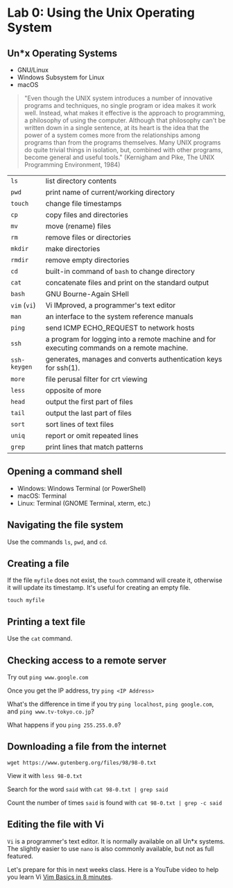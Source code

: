 # Lab 0: Using the Unix Operating System

## Un*x Operating Systems

* GNU/Linux
* Windows Subsystem for Linux
* macOS

> "Even though the UNIX system introduces a number of innovative programs and techniques, no single program or idea makes it work well. Instead, what makes it effective is the approach to programming, a philosophy of using the computer. Although that philosophy can't be written down in a single sentence, at its heart is the idea that the power of a system comes more from the relationships among programs than from the programs themselves. Many UNIX programs do quite trivial things in isolation, but, combined with other programs, become general and useful tools." (Kernigham and Pike, The UNIX Programming Environment, 1984)

|              |                                                                                             |
| :----------- | :------------------------------------------------------------------------------------------ |
| `ls`         | list directory contents                                                                     |
| `pwd`        | print name of current/working directory                                                     |
| `touch`      | change file timestamps                                                                      |
| `cp`         | copy files and directories                                                                  |
| `mv`         | move (rename) files                                                                         |
| `rm`         | remove files or directories                                                                 |
| `mkdir`      | make directories                                                                            |
| `rmdir`      | remove empty directories                                                                    |
| `cd`         | built-in command of `bash` to change directory                                              |
| `cat`        | concatenate files and print on the standard output                                          |
| `bash`       | GNU Bourne-Again SHell                                                                      |
| `vim` (`vi`) | Vi IMproved, a programmer's text editor                                                     |
| `man`        | an interface to the system reference manuals                                                |
| `ping`       | send ICMP ECHO_REQUEST to network hosts                                                     |
| `ssh`        | a program for logging into a remote machine and for executing commands on a remote machine. |
| `ssh-keygen` | generates, manages and converts authentication keys for ssh(1).                             |
| `more`       | file perusal filter for crt viewing                                                         |
| `less`       | opposite of more                                                                            |
| `head`       | output the first part of files                                                              |
| `tail`       | output the last part of files                                                               |
| `sort`       | sort lines of text files                                                                    |
| `uniq`       | report or omit repeated lines                                                               |
| `grep`       | print lines that match patterns                                                             |

## Opening a command shell

* Windows: Windows Terminal (or PowerShell)
* macOS: Terminal
* Linux: Terminal (GNOME Terminal, xterm, etc.)

## Navigating the file system

Use the commands `ls`, `pwd`, and `cd`.

## Creating a file

If the file `myfile` does not exist, the `touch` command will create it, otherwise it will update its timestamp. It's useful for creating an empty file.

`touch myfile`

## Printing a text file

Use the `cat` command.

## Checking access to a remote server

Try out `ping www.google.com`

Once you get the IP address, try `ping <IP Address>`

What's the difference in time if you try `ping localhost`, `ping google.com`, and `ping www.tv-tokyo.co.jp`?

What happens if you `ping 255.255.0.0`?

## Downloading a file from the internet

`wget https://www.gutenberg.org/files/98/98-0.txt`

View it with `less 98-0.txt`

Search for the word `said` with `cat 98-0.txt | grep said`

Count the number of times `said` is found with `cat 98-0.txt | grep -c said`

## Editing the file with Vi

`Vi` is a programmer's text editor. It is normally available on all Un*x systems. The slightly easier to use `nano` is also commonly available, but not as full featured.

Let's prepare for this in next weeks class. Here is a YouTube video to help you learn Vi [Vim Basics in 8 minutes](https://www.youtube.com/watch?v=ggSyF1SVFr4).
